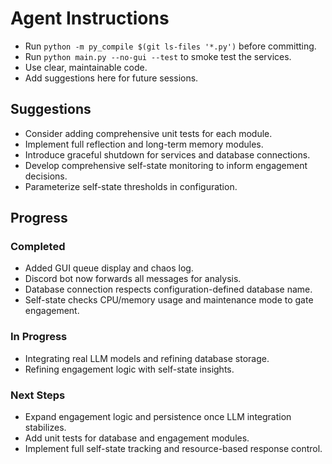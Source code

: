 # Agent Instructions
- Run `python -m py_compile $(git ls-files '*.py')` before committing.
- Run `python main.py --no-gui --test` to smoke test the services.
- Use clear, maintainable code.
- Add suggestions here for future sessions.

## Suggestions
- Consider adding comprehensive unit tests for each module.
- Implement full reflection and long-term memory modules.
- Introduce graceful shutdown for services and database connections.
- Develop comprehensive self-state monitoring to inform engagement decisions.
- Parameterize self-state thresholds in configuration.

## Progress
### Completed
- Added GUI queue display and chaos log.
- Discord bot now forwards all messages for analysis.
- Database connection respects configuration-defined database name.
- Self-state checks CPU/memory usage and maintenance mode to gate engagement.

### In Progress
- Integrating real LLM models and refining database storage.
- Refining engagement logic with self-state insights.

### Next Steps
- Expand engagement logic and persistence once LLM integration stabilizes.
- Add unit tests for database and engagement modules.
- Implement full self-state tracking and resource-based response control.
